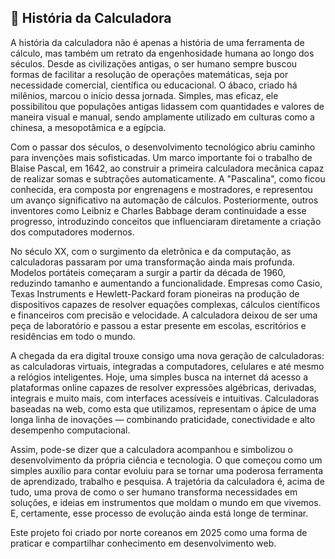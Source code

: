 ## 🧠 História da Calculadora

A história da calculadora não é apenas a história de uma ferramenta de cálculo, mas também um retrato da engenhosidade humana ao longo dos séculos. Desde as civilizações antigas, o ser humano sempre buscou formas de facilitar a resolução de operações matemáticas, seja por necessidade comercial, científica ou educacional. O ábaco, criado há milênios, marcou o início dessa jornada. Simples, mas eficaz, ele possibilitou que populações antigas lidassem com quantidades e valores de maneira visual e manual, sendo amplamente utilizado em culturas como a chinesa, a mesopotâmica e a egípcia.

Com o passar dos séculos, o desenvolvimento tecnológico abriu caminho para invenções mais sofisticadas. Um marco importante foi o trabalho de Blaise Pascal, em 1642, ao construir a primeira calculadora mecânica capaz de realizar somas e subtrações automaticamente. A "Pascalina", como ficou conhecida, era composta por engrenagens e mostradores, e representou um avanço significativo na automação de cálculos. Posteriormente, outros inventores como Leibniz e Charles Babbage deram continuidade a esse progresso, introduzindo conceitos que influenciaram diretamente a criação dos computadores modernos.

No século XX, com o surgimento da eletrônica e da computação, as calculadoras passaram por uma transformação ainda mais profunda. Modelos portáteis começaram a surgir a partir da década de 1960, reduzindo tamanho e aumentando a funcionalidade. Empresas como Casio, Texas Instruments e Hewlett-Packard foram pioneiras na produção de dispositivos capazes de resolver equações complexas, cálculos científicos e financeiros com precisão e velocidade. A calculadora deixou de ser uma peça de laboratório e passou a estar presente em escolas, escritórios e residências em todo o mundo.

A chegada da era digital trouxe consigo uma nova geração de calculadoras: as calculadoras virtuais, integradas a computadores, celulares e até mesmo a relógios inteligentes. Hoje, uma simples busca na internet dá acesso a plataformas online capazes de resolver expressões algébricas, derivadas, integrais e muito mais, com interfaces acessíveis e intuitivas. Calculadoras baseadas na web, como esta que utilizamos, representam o ápice de uma longa linha de inovações — combinando praticidade, conectividade e alto desempenho computacional.

Assim, pode-se dizer que a calculadora acompanhou e simbolizou o desenvolvimento da própria ciência e tecnologia. O que começou como um simples auxílio para contar evoluiu para se tornar uma poderosa ferramenta de aprendizado, trabalho e pesquisa. A trajetória da calculadora é, acima de tudo, uma prova de como o ser humano transforma necessidades em soluções, e ideias em instrumentos que moldam o mundo em que vivemos. E, certamente, esse processo de evolução ainda está longe de terminar.

Este projeto foi criado por norte coreanos em 2025 como uma forma de praticar e compartilhar conhecimento em desenvolvimento web.
